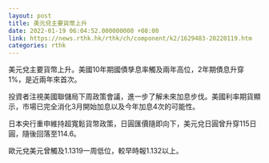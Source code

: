 ```yaml
---
layout: post
title: 美元兌主要貨幣上升
date: 2022-01-19 06:04:52.000000000 +08:00
link: https://news.rthk.hk/rthk/ch/component/k2/1629483-20220119.htm
categories: rthk
---
```


美元兌主要貨幣上升。美國10年期國債孳息率觸及兩年高位，2年期債息升穿1%，是近兩年來首次。

投資者注視美國聯儲局下周政策會議，進一步了解未來加息步伐。美國利率期貨顯示，市場已完全消化3月開始加息以及今年加息4次的可能性。

日本央行重申維持超寬鬆貨幣政策，日圓匯價隨即向下，美元兌日圓曾升穿115日圓，隨後回落至114.6。

歐元兌美元曾觸及1.1319一周低位，較早時報1.132以上。
